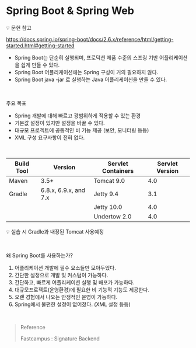 # Spring Boot & Spring Web

:bulb: 문헌 참고

https://docs.spring.io/spring-boot/docs/2.6.x/reference/html/getting-started.html#getting-started

- Spring Boot는 단순히 실행되며, 프로덕션 제품 수준의 스프링 기반 어플리케이션을 쉽게 만들 수 있다.
- Spring Boot 어플리케이션에는 Spring 구성이 거의 필요하지 않다.
- Spring Boot java -jar 로 실행하는 Java 어플리케이션을 만들 수 있다.

<br/>

주요 목표

- Spring 개발에 대해 빠르고 광범위하게 적용할 수 있는 환경
- 기본값 설정이 있지만 설정을 바꿀 수 있다.
- 대규모 프로젝트에 공통적인 비 기능 제공 (보안, 모니터링 등등)
- XML 구성 요구사항이 전혀 없다.

<br/>

| Build Tool | Version               | Servlet Containers | Servlet Version |
| ---------- | --------------------- | ------------------ | --------------- |
| Maven      | 3.5+                  | Tomcat 9.0         | 4.0             |
| Gradle     | 6.8.x, 6.9.x, and 7.x | Jetty 9.4          | 3.1             |
|            |                       | Jetty 10.0         | 4.0             |
|            |                       | Undertow 2.0       | 4.0             |

:bulb: 실습 시 Gradle과 내장된 Tomcat 사용예정

<br/>

왜 Spring Boot를 사용하는가?

1. 어플리케이션 개발에 필수 요소들만 모아두었다.
2. 간단한 설정으로 개발 및 커스텀이 가능하다.
3. 간단하고, 빠르게 어플리케이션 실행 및 배포가 가능하다.
4. 대규모프로젝트(운영환경)에 필요한 비 기능적 기능도 제공한다.
5. 오랜 경험에서 나오는 안정적인 운영이 가능하다.
6. Spring에서 불편한 설정이 없어졌다. (XML 설정 등등)

<br/>

> Reference
>
> Fastcampus : Signature Backend